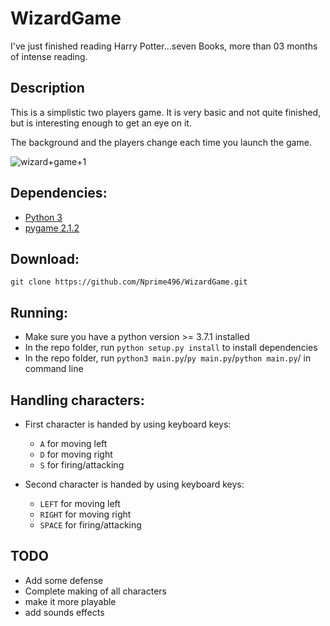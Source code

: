 # WizardGame
I've just finished reading Harry Potter...seven Books, more than 03 months of intense reading. 

## Description

This is a simplistic two players game. It is very basic and not quite finished, but is interesting enough to get an eye on it.

The background and the players change each time you launch the game.

![wizard+game+1](https://user-images.githubusercontent.com/54849528/80698438-62963d80-8ad2-11ea-9804-4051a73f0897.png)


## Dependencies:
- [Python 3](https://www.python.org/downloads/)
- [pygame 2.1.2](www.pygame.org)

## Download:
`git clone https://github.com/Nprime496/WizardGame.git `

## Running:

- Make sure you have a python version >= 3.7.1 installed
- In the repo folder, run `python setup.py install` to install dependencies
- In the repo folder, run `python3 main.py`/`py main.py`/`python main.py`/ in command line


## Handling characters:
- First character is handed by using keyboard keys:
  * `A` for moving left
  * `D` for moving right
  * `S` for firing/attacking

- Second character is handed by using keyboard keys:
  * `LEFT` for moving left
  * `RIGHT` for moving right
  * `SPACE` for firing/attacking

## TODO

* Add some defense
* Complete making of all characters
* make it more playable
* add sounds effects